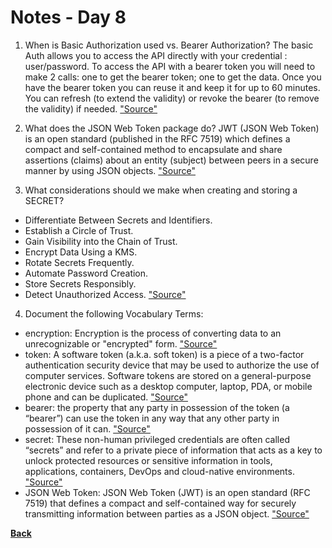# Notes - Day 8

1. When is Basic Authorization used vs. Bearer Authorization? The basic Auth allows you to access the API directly with your credential : user/password. To access the API with a bearer token you will need to make 2 calls: one to get the bearer token; one to get the data. Once you have the bearer token you can reuse it and keep it for up to 60 minutes. You can refresh (to extend the validity) or revoke the bearer (to remove the validity) if needed. <a href = "https://community.mega.com/t5/REST-API/Basic-Auth-vs-Bearer-Token/td-p/23476">"Source"</a>

2. What does the JSON Web Token package do? JWT (JSON Web Token) is an open standard (published in the RFC 7519) which defines a compact and self-contained method to encapsulate and share assertions (claims) about an entity (subject) between peers in a secure manner by using JSON objects. <a href = "https://www.bbva.com/en/json-web-tokens-jwt-how-to-use-them-safely/">"Source"</a>

3. What considerations should we make when creating and storing a SECRET?

- Differentiate Between Secrets and Identifiers.
- Establish a Circle of Trust.
- Gain Visibility into the Chain of Trust.
- Encrypt Data Using a KMS.
- Rotate Secrets Frequently.
- Automate Password Creation.
- Store Secrets Responsibly.
- Detect Unauthorized Access. <a href = "https://www.google.com/search?q=What+considerations+should+we+make+when+creating+and+storing+a+SECRET%3F&rlz=1C1CHZN_enUS962US962&oq=What+considerations+should+we+make+when+creating+and+storing+a+SECRET%3F&aqs=chrome..69i57.1534j0j4&sourceid=chrome&ie=UTF-8">"Source"</a>

4. Document the following Vocabulary Terms:

- encryption: Encryption is the process of converting data to an unrecognizable or "encrypted" form. <a href = "https://techterms.com/definition/encryption">"Source"</a>
- token: A software token (a.k.a. soft token) is a piece of a two-factor authentication security device that may be used to authorize the use of computer services. Software tokens are stored on a general-purpose electronic device such as a desktop computer, laptop, PDA, or mobile phone and can be duplicated. <a href = "https://en.wikipedia.org/wiki/Software_token#:~:text=A%20software%20token%20(a.k.a.%20soft,phone%20and%20can%20be%20duplicated.">"Source"</a>
- bearer: the property that any party in possession of the token (a “bearer”) can use the token in any way that any other party in possession of it can. <a href = "https://www.devopsschool.com/blog/what-is-bearer-token-and-how-it-works/">"Source"</a>
- secret: These non-human privileged credentials are often called “secrets” and refer to a private piece of information that acts as a key to unlock protected resources or sensitive information in tools, applications, containers, DevOps and cloud-native environments. <a href = "https://www.cyberark.com/what-is/secrets-management/#:~:text=What%20is%20a%20Secret%3F,DevOps%20and%20cloud%2Dnative%20environments.">"Source"</a>
- JSON Web Token: JSON Web Token (JWT) is an open standard (RFC 7519) that defines a compact and self-contained way for securely transmitting information between parties as a JSON object. <a href = "https://jwt.io/introduction">"Source"</a>

<b><a href = "https://github.com/scottie-l/reading-notes/tree/main/reading-notes-401">Back</a>
